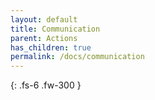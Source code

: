 ```yaml
---
layout: default
title: Communication
parent: Actions
has_children: true
permalink: /docs/communication
---
```

{: .fs-6 .fw-300 }
